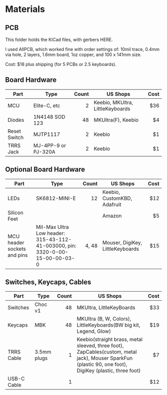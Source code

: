 
# Materials

## PCB
This folder holds the KiCad files, with gerbers HERE. 

I used AllPCB, which worked fine with order settings of: 10mil trace, 0.4mm via hole, 2 layers, 1.6mm board, 1oz copper, and 100 x 141mm size.

Cost: $18 plus shipping (for 5 PCBs or 2.5 keyboards).

## Board Hardware

| Part  | Type  | Count | US Shops  | Cost  |
| ---   | ----  | ----:   | --- | ---: |
| MCU    | Elite-C, etc | 2 |  Keebio, MKUltra, LittleKeyboards   | $36  |
| Diodes | 1N4148 SOD 123 | 48  |  MKUltra(F), Keebio  | $4 |
| Reset Switch  | MJTP1117 | 2 | Keebio | $1 |
| TRRS Jack | MJ-4PP-9 or PJ-320A | 2 | Keebio | $1 |

## Optional Board Hardware

| Part  | Type  | Count | US Shops | Cost  |
| ---   | ----  | ----:   | --- | ---: |
| LEDs   | SK6812-MINI-E | 12 | Keebio, CustomKBD, Adafruit | $12 |
| Silicon Feet |    | | Amazon | $5 |
| MCU header sockets and pins | Mil-Max Ultra Low header: 315-43-112-41-003000, pin: 3320-0-00-15-00-00-03-0 | 4, 48 | Mouser, DigiKey, LittleKeyboards   |  $15 | 

## Switches, Keycaps, Cables
| Part  | Type  | Count | US Shops  | Cost  |
| ---   | ----  | ----:   | --- | ---: |
| Switches | Choc v1 | 48 |  MKUltra, LittleKeyBoards  | $33 |
| Keycaps | MBK | 48 |  MKUltra (B, W, Colors), LittleKeyboards(BW big kit, Legend, Glow)  | $19 |
| TRRS Cable | 3.5mm plugs  | 1 | Keebio(straight brass, metal sleeved, three foot), ZapCables(custom, metal jack), Mouser SparkFun (plastic 90, one foot), DigiKey (plastic, three foot)| $7 |
| USB-C Cable |    | 1 |   |  $12 |   




	

